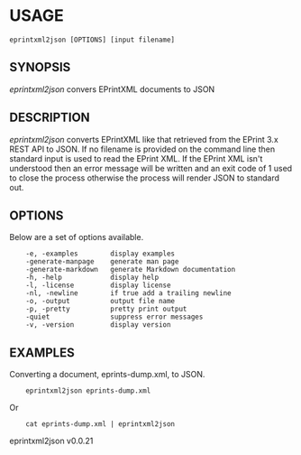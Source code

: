 
# USAGE

	eprintxml2json [OPTIONS] [input filename]

## SYNOPSIS

_eprintxml2json_ convers EPrintXML documents to JSON

## DESCRIPTION

_eprintxml2json_ converts EPrintXML like that
retrieved from the EPrint 3.x REST API to JSON. If no filename
is provided on the command line then standard input is used
to read the EPrint XML. If the EPrint XML isn't understood
then an error message will be written and an exit code of 1
used to close the process otherwise the process will render
JSON to standard out.


## OPTIONS

Below are a set of options available.

```
    -e, -examples        display examples
    -generate-manpage    generate man page
    -generate-markdown   generate Markdown documentation
    -h, -help            display help
    -l, -license         display license
    -nl, -newline        if true add a trailing newline
    -o, -output          output file name
    -p, -pretty          pretty print output
    -quiet               suppress error messages
    -v, -version         display version
```


## EXAMPLES

Converting a document, eprints-dump.xml, to JSON.

```
    eprintxml2json eprints-dump.xml
```

Or

```
    cat eprints-dump.xml | eprintxml2json 
```



eprintxml2json v0.0.21

